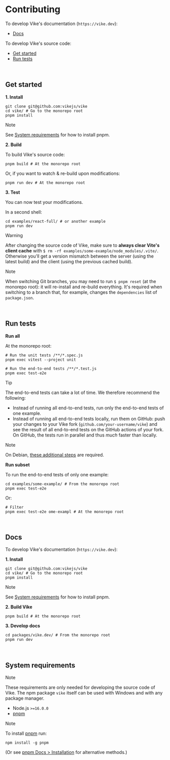 # Contributing

To develop Vike's documentation (`https://vike.dev`):

- [Docs](#docs)

To develop Vike's source code:

- [Get started](#get-started)
- [Run tests](#run-tests)

<br/>


## Get started

**1. Install**

```shell
git clone git@github.com:vikejs/vike
cd vike/ # Go to the monorepo root
pnpm install
```

> [!NOTE]
> See [System requirements](#system-requirements) for how to install pnpm.

**2. Build**

To build Vike's source code:

```shell
pnpm build # At the monorepo root
```

Or, if you want to watch & re-build upon modifications:

```shell
pnpm run dev # At the monorepo root
```

**3. Test**

You can now test your modifications.

In a second shell:

```shell
cd examples/react-full/ # or another example
pnpm run dev
```

> [!WARNING]
> After changing the source code of Vike, make sure to **always clear Vite's client cache** with `$ rm -rf examples/some-example/node_modules/.vite/`. Otherwise you'll get a version mismatch between the server (using the latest build) and the client (using the previous cached build).

> [!NOTE]
> When switching Git branches, you may need to run `$ pnpm reset` (at the monorepo root): it will re-install and re-build everything. It's required when switching to a branch that, for example, changes the `dependencies` list of `package.json`.

<br/>


## Run tests

**Run all**

At the monorepo root:

```shell
# Run the unit tests /**/*.spec.js
pnpm exec vitest --project unit

# Run the end-to-end tests /**/*.test.js
pnpm exec test-e2e
```

> [!TIP]
> The end-to-end tests can take a lot of time. We therefore recommend the following:
> - Instead of running all end-to-end tests, run only the end-to-end tests of one example.
> - Instead of running all end-to-end tests locally, run them on GitHub: push your changes to your Vike fork (`github.com/your-username/vike`) and see the result of all end-to-end tests on the GitHub actions of your fork. On GitHub, the tests run in parallel and thus *much* faster than locally.

> [!NOTE]
> On Debian, [these additional steps](https://github.com/vikejs/vike/issues/283#issuecomment-1072974554) are required.

**Run subset**

To run the end-to-end tests of only one example:

```shell
cd examples/some-example/ # From the monorepo root
pnpm exec test-e2e
```

Or:

```shell
# Filter
pnpm exec test-e2e ome-exampl # At the monorepo root
```

<br/>


## Docs

To develop Vike's documentation (`https://vike.dev`):

**1. Install**

```shell
git clone git@github.com:vikejs/vike
cd vike/ # Go to the monorepo root
pnpm install
```

> [!NOTE]
> See [System requirements](#system-requirements) for how to install pnpm.

**2. Build Vike**

```shell
pnpm build # At the monorepo root
```

**3. Develop docs**

```shell
cd packages/vike.dev/ # From the monorepo root
pnpm run dev
```

<br/>


## System requirements

> [!NOTE]
> These requirements are only needed for developing the source code of Vike. The npm package `vike` itself can be used with Windows and with any package manager.

- Node.js `>=16.0.0`
- [pnpm](https://pnpm.io)

> [!NOTE]
> To install [pnpm](https://pnpm.io) run:
> ```shell
> npm install -g pnpm
> ```
> (Or see [pnpm Docs > Installation](https://pnpm.io/installation) for alternative methods.)
